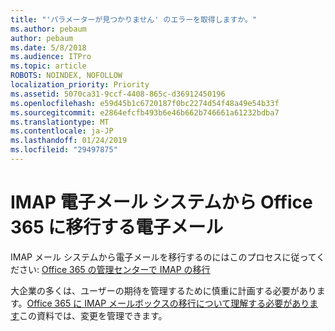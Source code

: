 ```yaml
---
title: "'パラメーターが見つかりません' のエラーを取得しますか。"
ms.author: pebaum
author: pebaum
ms.date: 5/8/2018
ms.audience: ITPro
ms.topic: article
ROBOTS: NOINDEX, NOFOLLOW
localization_priority: Priority
ms.assetid: 5070ca31-9ccf-4408-865c-d36912450196
ms.openlocfilehash: e59d45b1c6720187f0bc2274d54f48a49e54b33f
ms.sourcegitcommit: e2864efcfb493b6e46b662b746661a61232bdba7
ms.translationtype: MT
ms.contentlocale: ja-JP
ms.lasthandoff: 01/24/2019
ms.locfileid: "29497875"
---
```

# <a name="migrating-email-from-imap-email-system-to-office-365"></a>IMAP 電子メール システムから Office 365 に移行する電子メール

IMAP メール システムから電子メールを移行するのにはこのプロセスに従ってください: [Office 365 の管理センターで IMAP の移行](https://support.office.com/article/4682f2e4-f720-4868-91ab-207f5b0c325d)
  
大企業の多くは、ユーザーの期待を管理するために慎重に計画する必要があります。[Office 365 に IMAP メールボックスの移行について理解する必要があります](https://support.office.com/article/3fe19996-29bc-4879-aab9-5a622b2f1481)この資料では、変更を管理できます。 
  

